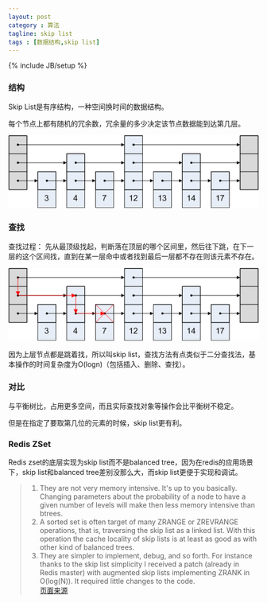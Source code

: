 ```yaml
---
layout: post
category : 算法
tagline: skip list
tags : [数据结构,skip list]
---
```

{% include JB/setup %}

### 结构
Skip List是有序结构，一种空间换时间的数据结构。

每个节点上都有随机的冗余数，冗余量的多少决定该节点数据能到达第几层。

![](/images/skiplist1.png)


### 查找
查找过程：
先从最顶级找起，判断落在顶层的哪个区间里，然后往下跳，在下一层的这个区间找，直到在某一层命中或者找到最后一层都不存在则该元素不存在。

![](/images/skiplist2.png)

因为上层节点都是跳着找，所以叫skip list，查找方法有点类似于二分查找法，基本操作的时间复杂度为O(logn)（包括插入、删除、查找）。

### 对比
与平衡树比，占用更多空间，而且实际查找对象等操作会比平衡树不稳定。

但是在指定了要取第几位的元素的时候，skip list更有利。

### Redis ZSet
Redis zset的底层实现为skip list而不是balanced tree，因为在redis的应用场景下，skip list和balanced tree差别没那么大，而skip list更便于实现和调试。
> 1) They are not very memory intensive. It's up to you basically. Changing parameters about the probability of a node to have a given number of levels will make then less memory intensive than btrees.<br>
> 2) A sorted set is often target of many ZRANGE or ZREVRANGE operations, that is, traversing the skip list as a linked list. With this operation the cache locality of skip lists is at least as good as with other kind of balanced trees.<br>
> 3) They are simpler to implement, debug, and so forth. For instance thanks to the skip list simplicity I received a patch (already in Redis master) with augmented skip lists implementing ZRANK in O(log(N)). It required little changes to the code.<br>
> [页面来源](https://stackoverflow.com/questions/45115047/why-redis-sortedset-uses-skip-list-instead-of-balanced-tree)
